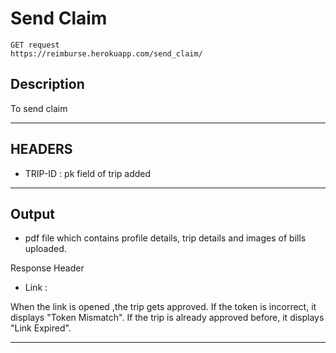 # Send Claim

    GET request
    https://reimburse.herokuapp.com/send_claim/

## Description
To send claim

***

## HEADERS

- TRIP-ID : pk field of trip added
    
***

## Output

- pdf file which contains profile details, trip details and images of bills uploaded.

Response Header
- Link : <link to approve the trip>

When the link is opened ,the trip gets approved.
If the token is incorrect, it displays "Token Mismatch".
If the trip is already approved before, it displays "Link Expired".

***
